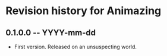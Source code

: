 # Revision history for Animazing

## 0.1.0.0 -- YYYY-mm-dd

* First version. Released on an unsuspecting world.
